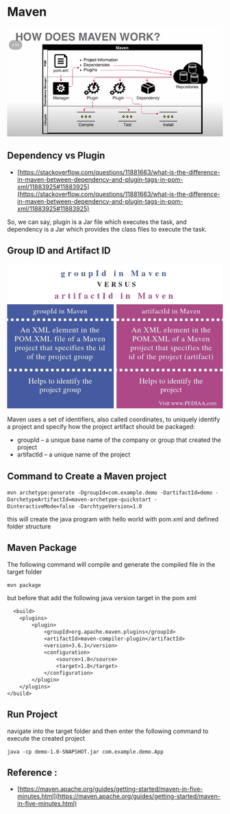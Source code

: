 # Maven

![](<.gitbook/assets/image (9).png>)

## Dependency vs Plugin

* [https://stackoverflow.com/questions/11881663/what-is-the-difference-in-maven-between-dependency-and-plugin-tags-in-pom-xml/11883925#11883925](https://stackoverflow.com/questions/11881663/what-is-the-difference-in-maven-between-dependency-and-plugin-tags-in-pom-xml/11883925#11883925)

So, we can say, plugin is a Jar file which executes the task, and dependency is a Jar which provides the class files to execute the task.

## Group ID and Artifact ID

![](<.gitbook/assets/image (10).png>)

Maven uses a set of identifiers, also called coordinates, to uniquely identify a project and specify how the project artifact should be packaged:

* groupId – a unique base name of the company or group that created the project
* artifactId – a unique name of the project

## Command to Create a Maven project

```
mvn archetype:generate -DgroupId=com.example.demo -DartifactId=demo -DarchetypeArtifactId=maven-archetype-quickstart -DinteractiveMode=false -DarchtypeVersion=1.0
```

this will create the java program with hello world with pom.xml and defined folder structure

## Maven Package

The following command will compile and generate the compiled file in the target folder

```
mvn package
```

but before that add the following java version target in the pom xml

```
  <build>
    <plugins>
        <plugin>
            <groupId>org.apache.maven.plugins</groupId>
            <artifactId>maven-compiler-plugin</artifactId>
            <version>3.6.1</version>
            <configuration>
                <source>1.8</source>
                <target>1.8</target>
            </configuration>
        </plugin>
    </plugins>
</build>
```

## Run Project

navigate into the target folder and then enter the following command to execute the created project

```
java -cp demo-1.0-SNAPSHOT.jar com.example.demo.App
```

## Reference :

* [https://maven.apache.org/guides/getting-started/maven-in-five-minutes.html](https://maven.apache.org/guides/getting-started/maven-in-five-minutes.html)
